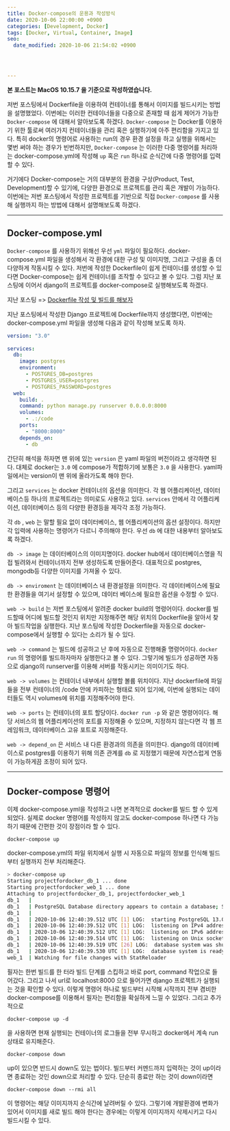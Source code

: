 ```yaml
---
title: Docker-compose의 운용과 작성방식
date: 2020-10-06 22:00:00 +0900
categories: [Development, Docker]
tags: [Docker, Virtual, Container, Image]
seo:
  date_modified: 2020-10-06 21:54:02 +0900




---
```


**본 포스트는 MacOS 10.15.7 을 기준으로 작성하였습니다.**

저번 포스팅에서 Dockerfile을 이용하여 컨테이너를 통해서 이미지를 빌드시키는 방법을 설명했었다. 이번에는 이러한 컨테이너들을 다중으로 존재할 때 쉽게 제어가 가능한 `Docker-compose` 에 대해서 알아보도록 하겠다. `Docker-compose` 는 Docker를 이용하기 위한 툴로써 여러가지 컨테이너들을 관리 혹은 실행하기에 아주 편리함을 가지고 있다. 특히 docker의 명령어로 사용하는 run의 경우 환경 설정을 하고 실행을 위해서는 몇번 써야 하는 경우가 빈번하지만, `Docker-compose` 는 이러한 다중 명령어를 처리하는 docker-compose.yml에 작성해 `up` 혹은 `run` 하나로 순식간에 다중 명령어를 입력할 수 있다. 

거기에다 Docker-compose는 거의 대부분의 환경을 구상(Product, Test, Development)할 수 있기에, 다양한 환경으로 프로젝트를 관리 혹은 개발이 가능하다. 이번에는 저번 포스팅에서 작성한 프로젝트를 기반으로 직접 `Docker-compose` 를 사용해 실행까지 하는 방법에 대해서 설명해보도록 하겠다.

-----

## Docker-compose.yml

`Docker-compose` 를 사용하기 위해선 우선 `yml` 파일이 필요하다. docker-compose.yml 파일을 생성해서 각 환경에 대한 구성 및 이미지명, 그리고 구성을 좀 더 다양하게 작동시킬 수 있다. 저번에 작성한 Dockerfile이 쉽게 컨테이너를 생성할 수 있다면 Docker-compose는 쉽게 컨테이너를 조작할 수 있다고 볼 수 있다. 그럼 지난 포스팅에 이어서 django의 프로젝트를 docker-compose로 실행해보도록 하겠다.

지난 포스팅 => [Dockerfile 작성 및 빌드를 해보자](https://freez2385.github.io/posts/Dockerfile/)

지난 포스팅에서 작성한 Django 프로젝트에 Dockerfile까지 생성했다면, 이번에는 docker-compose.yml 파일을 생성해 다음과 같이 작성해 보도록 하자.

```yaml
version: "3.0"
   
services:
  db:
    image: postgres
    environment:
      - POSTGRES_DB=postgres
      - POSTGRES_USER=postgres
      - POSTGRES_PASSWORD=postgres
  web:
    build: .
    command: python manage.py runserver 0.0.0.0:8000
    volumes:
      - .:/code
    ports:
      - "8000:8000"
    depends_on:
      - db
```

간단히 해석을 하자면 맨 위에 있는 `version` 은 yaml 파일의 버전이라고 생각하면 된다. 대체로 docker는 `3.0` 에 compose가 적합하기에 보통은 `3.0` 을 사용한다. yaml파일에서는 version이 맨 위에 올라가도록 해야 한다.

그리고 `services` 는 docker 컨테이너의 옵션을 의미한다. 각 웹 어플리케이션, 데이터베이스등 하나의 프로젝트라는 의미로도 사용하고 있다. `services` 안에서 각 어플리케이션, 데이터베이스 등의 다양한 환경등을 제각각 조정 가능하다.

각 `db` , `web` 는 말할 필요 없이 데이터베이스, 웹 어플리케이션의 옵션 설정이다. 하지만 각 입력에 사용하는 명령어가 다르니 주의해야 한다. 우선 `db` 에 대한 내용부터 알아보도록 하겠다.

`db -> image` 는 데이터베이스의 이미지명이다. docker hub에서 데이터베이스명을 직접 빌려와서 컨테이너까지 전부 생성하도록 만들어준다. 대표적으로 postgres, mongodb등 다양한 이미지를 가져올 수 있다.

`db -> enviroment` 는 데이터베이스 내 환경설정을 의미한다. 각 데이터베이스에 필요한 환경들을 여기서 설정할 수 있으며, 데이터 베이스에 필요한 옵션을 수정할 수 있다.

`web -> build` 는 저번 포스팅에서 알려준 docker build의 명령어이다. docker를 빌드할때 어디에 빌드할 것인지 위치만 지정해주면 해당 위치의 Dockerfile을 알아서 찾아 빌드작업을 실행한다. 지난 포스팅에 작성한 Dockerfile을 자동으로 docker-compose에서 실행할 수 있다는 소리가 될 수 있다.

`web -> command` 는 빌드에 성공하고 난 후에 자동으로 진행해줄 명령어이다.  `docker run` 의 명령어를 빌드하자마자 실행한다고 볼 수 있다. 그렇기에 빌드가 성공하면 자동으로 django의 runserver를 이용해 서버를 작동시키는 의미이기도 하다.

`web -> volumes` 는 컨테이너 내부에서 실행할 볼륨 위치이다. 지난 dockerfile에 파일들을 전부 컨테이너의 /code 안에 카피하는 형태로 되어 있기에, 이번에 실행되는 데이터들도 역시 volumes에 위치를 지정해주어야 한다.

`web -> ports` 는 컨테이너의 포트 할당이다. `docker run -p` 와 같은 명령어이다. 해당 서비스의 웹 어플리케이션의 포트를 지정해줄 수 있으며, 지정하지 않는다면 각 웹 프레임워크, 데이터베이스 고유 포트로 지정해준다.

`web -> depend_on` 은 서비스 내 다른 환경과의 의존을 의미한다. django의 데이터베이스로 postgres를 이용하기 위해 의존 관계를 `db` 로 지정했기 때문에 자연스럽게 연동이 가능하게끔 조정이 되어 있다.



-----

## Docker-compose 명령어

이제 docker-compose.yml을 작성하고 나면 본격적으로 docker를 빌드 할 수 있게 되었다. 실제로 docker 명령어를 작성하지 않고도 docker-compose 하나면 다 가능하기 때문에 간편한 것이 장점이라 할 수 있다.

```
docker-compose up
```

docker-compose.yml의 파일 위치에서 실행 시 자동으로 파일의 정보를 인식해 빌드부터 실행까지 전부 처리해준다. 

```sh
> docker-compose up
Starting projectfordocker_db_1 ... done
Starting projectfordocker_web_1 ... done
Attaching to projectfordocker_db_1, projectfordocker_web_1
db_1   | 
db_1   | PostgreSQL Database directory appears to contain a database; Skipping initialization
db_1   | 
db_1   | 2020-10-06 12:40:39.512 UTC [1] LOG:  starting PostgreSQL 13.0 (Debian 13.0-1.pgdg100+1) on x86_64-pc-linux-gnu, compiled by gcc (Debian 8.3.0-6) 8.3.0, 64-bit
db_1   | 2020-10-06 12:40:39.512 UTC [1] LOG:  listening on IPv4 address "0.0.0.0", port 5432
db_1   | 2020-10-06 12:40:39.512 UTC [1] LOG:  listening on IPv6 address "::", port 5432
db_1   | 2020-10-06 12:40:39.514 UTC [1] LOG:  listening on Unix socket "/var/run/postgresql/.s.PGSQL.5432"
db_1   | 2020-10-06 12:40:39.519 UTC [26] LOG:  database system was shut down at 2020-10-05 13:38:31 UTC
db_1   | 2020-10-06 12:40:39.530 UTC [1] LOG:  database system is ready to accept connections
web_1  | Watching for file changes with StatReloader
```

필자는 한번 빌드를 한 터라 빌드 단계를 스킵하고 바로 port, command 작업으로 들어갔다. 그리고 나서 url로 localhost:8000 으로 들어가면 django 프로젝트가 실행되는 것을 확인할 수 있다. 이렇게 명령어 하나로 빌드부터 시작해 시작까지 전부 겸비한 docker-compose를 이용해서 필자는 편리함을 확실하게 느낄 수 있었다. 그리고 추가적으로

```
docker-compose up -d
```

을 사용하면 현재 실행되는 컨테이너의 로그들을 전부 무시하고 docker에서 계속 run상태로 유지해준다. 

```
docker-compose down
```

up이 있으면 반드시 down도 있는 법이다. 빌드부터 커멘드까지 입력하는 것이 up이라면 종료하는 것인 down으로 처리할 수 있다. 단순히 종료만 하는 것이 down이라면

```
docker-compose down --rmi all 
```

이 명령어는 해당 이미지까지 순식간에 날려버릴 수 있다. 그렇기에 개발환경에 변화가 있어서 이미지를 새로 빌드 해야 한다는 경우에는 이렇게 이미지까지 삭제시키고 다시 빌드시킬 수 있다.

